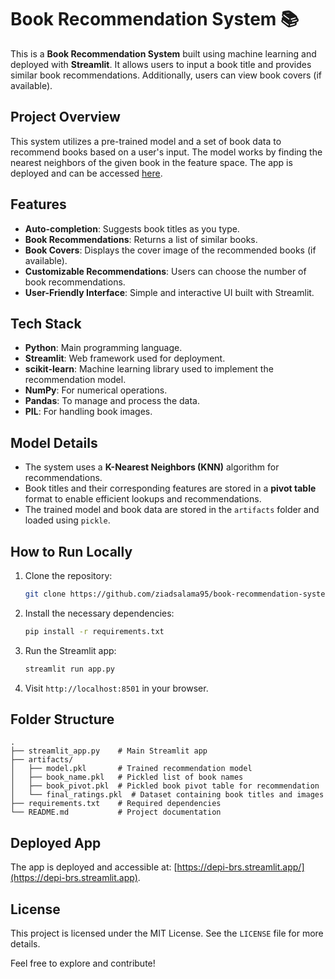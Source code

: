 
# Book Recommendation System 📚

This is a **Book Recommendation System** built using machine learning and deployed with **Streamlit**. It allows users to input a book title and provides similar book recommendations. Additionally, users can view book covers (if available).

## Project Overview

This system utilizes a pre-trained model and a set of book data to recommend books based on a user's input. The model works by finding the nearest neighbors of the given book in the feature space. The app is deployed and can be accessed [here](https://depi-brs.streamlit.app).

## Features

- **Auto-completion**: Suggests book titles as you type.
- **Book Recommendations**: Returns a list of similar books.
- **Book Covers**: Displays the cover image of the recommended books (if available).
- **Customizable Recommendations**: Users can choose the number of book recommendations.
- **User-Friendly Interface**: Simple and interactive UI built with Streamlit.

## Tech Stack

- **Python**: Main programming language.
- **Streamlit**: Web framework used for deployment.
- **scikit-learn**: Machine learning library used to implement the recommendation model.
- **NumPy**: For numerical operations.
- **Pandas**: To manage and process the data.
- **PIL**: For handling book images.

## Model Details

- The system uses a **K-Nearest Neighbors (KNN)** algorithm for recommendations.
- Book titles and their corresponding features are stored in a **pivot table** format to enable efficient lookups and recommendations.
- The trained model and book data are stored in the `artifacts` folder and loaded using `pickle`.

## How to Run Locally

1. Clone the repository:
    ```bash
    git clone https://github.com/ziadsalama95/book-recommendation-system.git
    ```

2. Install the necessary dependencies:
    ```bash
    pip install -r requirements.txt
    ```

3. Run the Streamlit app:
    ```bash
    streamlit run app.py
    ```

4. Visit `http://localhost:8501` in your browser.

## Folder Structure

```
.
├── streamlit_app.py    # Main Streamlit app
├── artifacts/
│   ├── model.pkl       # Trained recommendation model
│   ├── book_name.pkl   # Pickled list of book names
│   ├── book_pivot.pkl  # Pickled book pivot table for recommendation
│   └── final_ratings.pkl  # Dataset containing book titles and images
├── requirements.txt    # Required dependencies
└── README.md           # Project documentation
```

## Deployed App

The app is deployed and accessible at: [https://depi-brs.streamlit.app/](https://depi-brs.streamlit.app).

## License

This project is licensed under the MIT License. See the `LICENSE` file for more details.

Feel free to explore and contribute!
